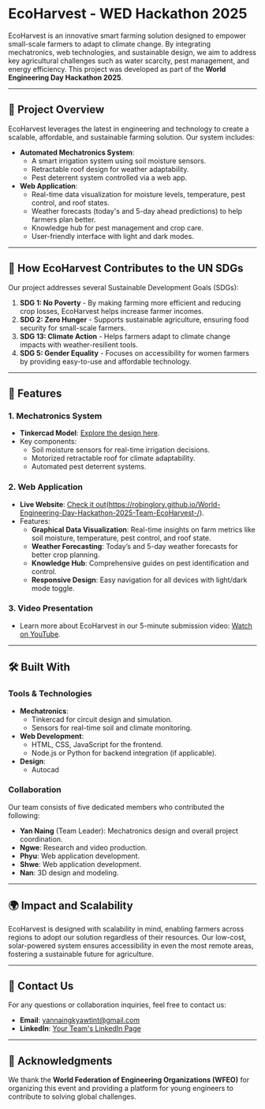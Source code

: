 # EcoHarvest - WED Hackathon 2025

EcoHarvest is an innovative smart farming solution designed to empower small-scale farmers to adapt to climate change. By integrating mechatronics, web technologies, and sustainable design, we aim to address key agricultural challenges such as water scarcity, pest management, and energy efficiency. This project was developed as part of the **World Engineering Day Hackathon 2025**.

---

## 🚀 Project Overview

EcoHarvest leverages the latest in engineering and technology to create a scalable, affordable, and sustainable farming solution. Our system includes:

- **Automated Mechatronics System**:
  - A smart irrigation system using soil moisture sensors.
  - Retractable roof design for weather adaptability.
  - Pest deterrent system controlled via a web app.
- **Web Application**:
  - Real-time data visualization for moisture levels, temperature, pest control, and roof states.
  - Weather forecasts (today's and 5-day ahead predictions) to help farmers plan better.
  - Knowledge hub for pest management and crop care.
  - User-friendly interface with light and dark modes.

---

## 🌱 How EcoHarvest Contributes to the UN SDGs

Our project addresses several Sustainable Development Goals (SDGs):
1. **SDG 1: No Poverty** - By making farming more efficient and reducing crop losses, EcoHarvest helps increase farmer incomes.
2. **SDG 2: Zero Hunger** - Supports sustainable agriculture, ensuring food security for small-scale farmers.
3. **SDG 13: Climate Action** - Helps farmers adapt to climate change impacts with weather-resilient tools.
4. **SDG 5: Gender Equality** - Focuses on accessibility for women farmers by providing easy-to-use and affordable technology.

---

## 🌟 Features

### 1. Mechatronics System
- **Tinkercad Model**: [Explore the design here](https://www.tinkercad.com/things/bo3qJ6b3yRW-wed-hackathon-2025).
- Key components:
  - Soil moisture sensors for real-time irrigation decisions.
  - Motorized retractable roof for climate adaptability.
  - Automated pest deterrent systems.

### 2. Web Application
- **Live Website**: [Check it out](#)(https://robinglory.github.io/World-Engineering-Day-Hackathon-2025-Team-EcoHarvest-/).
- Features:
  - **Graphical Data Visualization**: Real-time insights on farm metrics like soil moisture, temperature, pest control, and roof state.
  - **Weather Forecasting**: Today’s and 5-day weather forecasts for better crop planning.
  - **Knowledge Hub**: Comprehensive guides on pest identification and control.
  - **Responsive Design**: Easy navigation for all devices with light/dark mode toggle.

### 3. Video Presentation
- Learn more about EcoHarvest in our 5-minute submission video: [Watch on YouTube](https://youtu.be/8zUux1U_JJY?si=JbK2xMNNrZMG6H4e).

---

## 🛠️ Built With

### Tools & Technologies
- **Mechatronics**:
  - Tinkercad for circuit design and simulation.
  - Sensors for real-time soil and climate monitoring.
- **Web Development**:
  - HTML, CSS, JavaScript for the frontend.
  - Node.js or Python for backend integration (if applicable).
- **Design**:
  - Autocad

### Collaboration
Our team consists of five dedicated members who contributed the following:
- **Yan Naing** (Team Leader): Mechatronics design and overall project coordination.
- **Ngwe**: Research and video production.
- **Phyu**: Web application development.
- **Shwe**: Web application development.
- **Nan**: 3D design and modeling.

---

## 🌍 Impact and Scalability

EcoHarvest is designed with scalability in mind, enabling farmers across regions to adopt our solution regardless of their resources. Our low-cost, solar-powered system ensures accessibility in even the most remote areas, fostering a sustainable future for agriculture.

---

## 📩 Contact Us

For any questions or collaboration inquiries, feel free to contact us:

- **Email**: [yannaingkyawtint@gmail.com](mailto:yannaingkyawtint@gmail.com)
- **LinkedIn**: [Your Team's LinkedIn Page](#)

---

## 🤝 Acknowledgments

We thank the **World Federation of Engineering Organizations (WFEO)** for organizing this event and providing a platform for young engineers to contribute to solving global challenges.
